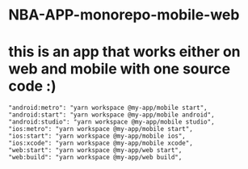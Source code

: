 # NBA-APP-monorepo-mobile-web

# this is an app that works either on web and mobile with one source code :)


    "android:metro": "yarn workspace @my-app/mobile start",
    "android:start": "yarn workspace @my-app/mobile android",
    "android:studio": "yarn workspace @my-app/mobile studio",
    "ios:metro": "yarn workspace @my-app/mobile start",
    "ios:start": "yarn workspace @my-app/mobile ios",
    "ios:xcode": "yarn workspace @my-app/mobile xcode",
    "web:start": "yarn workspace @my-app/web start",
    "web:build": "yarn workspace @my-app/web build",

